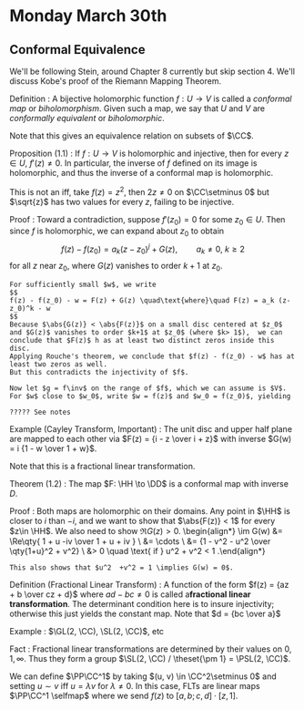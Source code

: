 # Monday March 30th

## Conformal Equivalence

We'll be following Stein, around Chapter 8 currently but skip section 4.
We'll discuss Kobe's proof of the Riemann Mapping Theorem.

Definition
: A bijective holomorphic function $f: U \to V$ is called a *conformal map* or *biholomorphism*.
  Given such a map, we say that $U$ and $V$ are *conformally equivalent* or *biholomorphic*.

Note that this gives an equivalence relation on subsets of $\CC$.

Proposition (1.1)
: If $f: U \to V$ is holomorphic and injective, then for every $z\in U$, $f'(z) \neq 0$.
  In particular, the inverse of $f$ defined on its image is holomorphic, and thus the inverse of a conformal map is holomorphic.

This is not an iff, take $f(z) = z^2$, then $2z\neq 0$ on $\CC\setminus 0$ but $\sqrt{z}$ has two values for every $z$, failing to be injective.

Proof
:   Toward a contradiction, suppose $f'(z_0) = 0$ for some $z_0 \in U$.
    Then since $f$ is holomorphic, we can expand about $z_0$ to obtain
    $$
    f(z) - f(z_0) = a_k(z-z_0)^j + G(z), \quad\quad a_k \neq 0,~k\geq 2
    $$
    for all $z$ near $z_0$, where $G(z)$ vanishes to order $k+1$ at $z_0$.

    For sufficiently small $w$, we write
    $$
    f(z) - f(z_0) - w = F(z) + G(z) \quad\text{where}\quad F(z) = a_k (z-z_0)^k - w
    $$
    Because $\abs{G(z)} < \abs{F(z)}$ on a small disc centered at $z_0$ and $G(z)$ vanishes to order $k+1$ at $z_0$ (where $k> 1$),  we can conclude that $F(z)$ h as at least two distinct zeros inside this disc.
    Applying Rouche's theorem, we conclude that $f(z) - f(z_0) - w$ has at least two zeros as well.
    But this contradicts the injectivity of $f$.

    Now let $g = f\inv$ on the range of $f$, which we can assume is $V$.
    For $w$ close to $w_0$, write $w = f(z)$ and $w_0 = f(z_0)$, yielding

    ????? See notes

Example (Cayley Transform, Important)
: The unit disc and upper half plane are mapped to each other via $F(z) = {i - z \over i + z}$ with inverse $G(w) = i {1 - w \over 1 + w}$.

Note that this is a fractional linear transformation.


Theorem (1.2)
: The map $F: \HH \to \DD$ is a conformal map with inverse $D$.

Proof
:   Both maps are holomorphic on their domains.
    Any point in $\HH$ is closer to $i$ than $-i$, and we want to show that $\abs{F(z)} < 1$ for every $z\in \HH$.
    We also need to show $\Re G(z) > 0$.
    \begin{align*}
    \im G(w)
    &= \Re\qty{ 1 + u -iv \over 1 + u + iv } \\
    &= \cdots \\
    &= {1 - v^2 - u^2 \over \qty{1+u}^2 + v^2} \\
    &> 0 \quad \text{ if } u^2 + v^2 < 1
    .\end{align*}

    This also shows that $u^2  +v^2 = 1 \implies G(w) = 0$.

Definition (Fractional Linear Transform)
:   A function of the form $f(z) = {az + b \over cz + d}$ where $ad-bc\neq 0$ is called a**fractional linear transformation**.
    The determinant condition here is to insure injectivity; otherwise this just yields the constant map.
    Note that $d = {bc \over a}$

Example
: $\GL(2, \CC), \SL(2, \CC)$, etc

Fact
:   Fractional linear transformations are determined by their values on $0, 1, \infty$.
    Thus they form a group $\SL(2, \CC) / \theset{\pm 1} = \PSL(2, \CC)$.


We can define $\PP\CC^1$ by taking $(u, v) \in \CC^2\setminus 0$ and setting $u\sim v$ iff $u = \lambda v$ for $\lambda \neq 0$.
In this case, FLTs are linear maps $\PP\CC^1 \selfmap$ where we send $f(z)$ to $[a, b; c, d] \cdot [z, 1]$.

